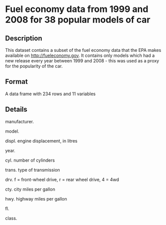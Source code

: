 # Fuel economy data from 1999 and 2008 for 38 popular models of car

## Description

This dataset contains a subset of the fuel economy data that the EPA makes available on http://fueleconomy.gov. It contains only models which had a new release every year between 1999 and 2008 - this was used as a proxy for the popularity of the car.

## Format

A data frame with 234 rows and 11 variables

## Details

manufacturer.

model.

displ. engine displacement, in litres

year.

cyl. number of cylinders

trans. type of transmission

drv. f = front-wheel drive, r = rear wheel drive, 4 = 4wd

cty. city miles per gallon

hwy. highway miles per gallon

fl.

class.
